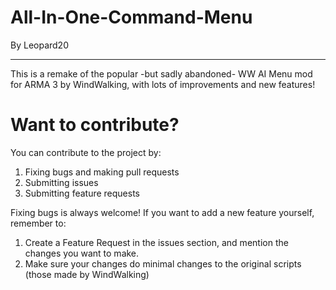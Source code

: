 # All-In-One-Command-Menu
By Leopard20
________
This is a remake of the popular -but sadly abandoned- WW AI Menu mod for ARMA 3 by WindWalking, with lots of improvements and new features!

# Want to contribute?
You can contribute to the project by:
1. Fixing bugs and making pull requests
2. Submitting issues
3. Submitting feature requests

Fixing bugs is always welcome! If you want to add a new feature yourself, remember to:
1. Create a Feature Request in the issues section, and mention the changes you want to make.
2. Make sure your changes do minimal changes to the original scripts (those made by WindWalking)
